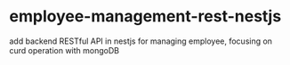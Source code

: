 # employee-management-rest-nestjs
add backend RESTful API in nestjs for managing employee, focusing on curd operation with mongoDB
